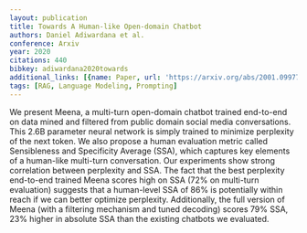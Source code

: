 ```yaml
---
layout: publication
title: Towards A Human-like Open-domain Chatbot
authors: Daniel Adiwardana et al.
conference: Arxiv
year: 2020
citations: 440
bibkey: adiwardana2020towards
additional_links: [{name: Paper, url: 'https://arxiv.org/abs/2001.09977'}]
tags: [RAG, Language Modeling, Prompting]
---
```

We present Meena, a multi-turn open-domain chatbot trained end-to-end on data
mined and filtered from public domain social media conversations. This 2.6B
parameter neural network is simply trained to minimize perplexity of the next
token. We also propose a human evaluation metric called Sensibleness and
Specificity Average (SSA), which captures key elements of a human-like
multi-turn conversation. Our experiments show strong correlation between
perplexity and SSA. The fact that the best perplexity end-to-end trained Meena
scores high on SSA (72% on multi-turn evaluation) suggests that a human-level
SSA of 86% is potentially within reach if we can better optimize perplexity.
Additionally, the full version of Meena (with a filtering mechanism and tuned
decoding) scores 79% SSA, 23% higher in absolute SSA than the existing chatbots
we evaluated.